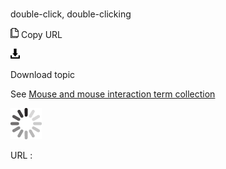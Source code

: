 # 

double-click, double-clicking

![Copy URL](media/double-click-double-clicking/Copy.png)
Copy URL

![Download](media/double-click-double-clicking/Download.png)

Download topic

See [Mouse and mouse interaction term collection](https://worldready.cloudapp.net/Styleguide/Read?id=2700&topicid=29013)

![In progress](media/double-click-double-clicking/activity-large.gif)

URL :

